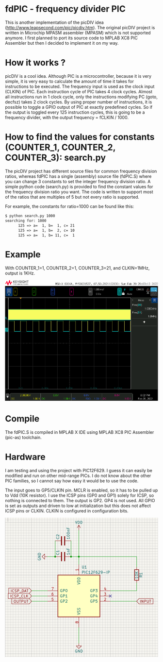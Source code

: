
# fdPIC - frequency divider PIC

This is another implementation of the picDIV idea (http://www.leapsecond.com/pic/picdiv.htm). The original picDIV project is written in Microchip MPASM assembler (MPASM) which is not supported anymore. I first planned to port its source code to MPLAB XC8 PIC Assembler but then I decided to implement it on my way. 

# How it works ?

picDIV is a cool idea. Although PIC is a microcontroller, because it is very simple, it is very easy to calculate the amount of time it takes for instructions to be executed. The frequency input is used as the clock input (CLKIN) of PIC. Each instruction cycle of PIC takes 4 clock cycles. Almost all instructions run in 1 clock cycle, only the instructions modifying PC (goto, decfsz) takes 2 clock cycles. By using proper number of instructions, it is possible to toggle a GPIO output of PIC at exactly predefined cycles. So if the output is toggled every 125 instruction cycles, this is going to be a frequency divider, with the output frequency = fCLKIN / 1000.

# How to find the values for constants (COUNTER_1, COUNTER_2, COUNTER_3): search.py

The picDIV project has different source files for common frequency division ratios, whereas fdPIC has a single (assembly) source file (fdPIC.S) where you can change 3 constants to set the integer frequency division ratio. A simple python code (search.py) is provided to find the constant values for the frequency division ratio you want. The code is written to support most of the ratios that are multiples of 5 but not every ratio is supported.

For example, the constants for ratio=1000 can be found like this:

```
$ python search.py 1000
searching for: 1000
      125 => a=  1, b=  1, c= 21
      125 => a=  1, b=  2, c= 10
      125 => a=  1, b= 11, c=  1
```

# Example

With COUNTER_1=1, COUNTER_2=1, COUNTER_3=21, and CLKIN=1MHz, output is 1KHz.

![scope.png](scope.png)

# Compile

The fdPIC.S is compiled in MPLAB X IDE using MPLAB XC8 PIC Assembler (pic-as) toolchain.

# Hardware

I am testing and using the project with PIC12F629. I guess it can easily be modified and run on other mid-range PICs. I do not know about the other PIC families, so I cannot say how easy it would be to use the code.

The input goes to GP5/CLKIN pin. MCLR is enabled, so it has to be pulled up to Vdd (10K resistor). I use the ICSP pins (GP0 and GP1) solely for ICSP, so nothing is connected to them. The output is GP2. GP4 is not used. All GPIO is set as outputs and driven to low at initialization but this does not affect ICSP pins or CLKIN. CLKIN is configured in configuration bits.

![schematic](https://github.com/metebalci/fdPIC/blob/master/schematic.png?raw=true)

